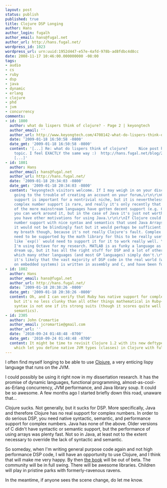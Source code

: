 ```yaml
---
layout: post
status: publish
published: true
title: Clojure DSP Longing
author: Hans
author_login: fugalh
author_email: hans@fugal.net
author_url: http://hans.fugal.net/
wordpress_id: 1023
wordpress_url: urn:uuid:1952d447-e57e-4afd-978b-ad8fdbc4d8cc
date: 2008-11-17 10:46:00.000000000 -08:00
tags:
- audio
- cs
- ruby
- dsp
- java
- dynamic
- erlang
- clojure
- phd
- jvm
- concurrency
comments:
- id: 1800
  author: what do lispers think of clojure? - Page 2 | keyongtech
  author_email: ''
  author_url: http://www.keyongtech.com/4708142-what-do-lispers-think-of/2
  date: '2009-01-18 16:50:58 -0800'
  date_gmt: '2009-01-18 16:50:58 -0800'
  content: '[...] Re: what do lispers think of clojure?     Nice post here on the
    topic. I feel EXACTLY the same way :)  http://hans.fugal.net/blog/2008/11/1...re-dsp-longing
    [...]'
- id: 1801
  author: Hans
  author_email: hans@fugal.net
  author_url: http://hans.fugal.net/
  date: '2009-01-18 20:34:03 -0800'
  date_gmt: '2009-01-18 20:34:03 -0800'
  content: "keyongtech visitors welcome. If I may weigh in on your discussion without
    going to the trouble of creating an account on your forum…\r\n\r\nComplex number
    support is important for a nontrivial niche, but it is nevertheless a niche. Good
    complex number support is rare, and really it's only recently that even a few
    of the more mainstream languages have gotten decent support (e.g. C99). Usually
    you can work around it, but in the case of Java it's just not worth it unless
    you have other motivations for using Java.\r\n\r\nIf Clojure could have complex
    number support with nice syntax and semantics that used Java Arrays underneath,
    it would not be blindingly fast but it would perhaps be sufficient. I don't hold
    my breath though, because it's not really Clojure's fault. Complex numbers really
    need to be supported by the math library for this to be really useful, so functions
    like `exp()` would need to support it for it to work really well. \r\n\r\nIncidentally,
    I'm using Octave for my research. MATLAB is as funky a language as you could ever
    dream up, but it has all the right stuff for DSP and a lot of other mathematics,
    which many other languages (and most GP languages) simply don't.\r\n\r\nThat said,
    it's likely that the vast majority of DSP code in the real world (which is primarily
    on embedded systems) is written in assembly and C, and have been for years."
- id: 1802
  author: Hans
  author_email: hans@fugal.net
  author_url: http://hans.fugal.net/
  date: '2009-01-18 20:38:26 -0800'
  date_gmt: '2009-01-18 20:38:26 -0800'
  content: Oh, and I can verify that Ruby has native support for complex numbers,
    but it's no less clunky than all other things mathematical in Ruby—mathematical
    syntax is not one if its strong suits (though it scores quite well in mathematical
    semantics).
- id: 2305
  author: John Cromartie
  author_email: jcromartie@gmail.com
  author_url: ''
  date: '2010-09-24 01:48:48 -0700'
  date_gmt: '2010-09-24 01:48:48 -0700'
  content: It might be time to revisit Clojure 1.2 with its new deftype features,
    which let you define native JVM types (classes) in Clojure with full performance.
---
```

<p>I often find myself longing to be able to use <a href="http://clojure.org/">Clojure</a>, a very enticing lispy language that runs on the JVM.</p>

<p>I could possibly be using it right now in my dissertation research. It has the promise of dynamic languages, functional programming, almost-as-cool-as-Erlang concurrency, JVM performance, and Java library soup. It could be so awesome. A few months ago I started briefly down this road, unaware that…</p>

<p>Clojure sucks. Not generally, but it sucks for DSP. More specifically, Java and therefore Clojure has no real support for complex numbers. In order to do serious DSP, you need native syntactic, semantic, and performance support for complex numbers. Java has none of the above. Older versions of C didn't have syntactic or semantic support, but the performance of using arrays was plenty fast. Not so in Java, at least not to the extent necessary to override the lack of syntactic and semantic.</p>

<p>So someday, when I'm writing general purpose code again and not high performance DSP code, I will have an opportunity to use Clojure, and I think that will make me very happy. By then <a href="http://www.pragprog.com/titles/shcloj/programming-clojure">the book</a> will be out of beta. The community will be in full swing. There will be awesome libraries. Children will play in pristine parks with formerly-ravenous ravens. </p>

<p>In the meantime, if anyone sees the scene change, do let me know.</p>
